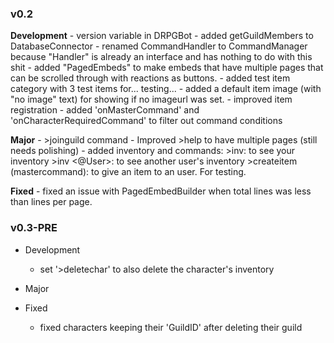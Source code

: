 ### v0.2
**Development**
	- version variable in DRPGBot
	- added getGuildMembers to DatabaseConnector
	- renamed CommandHandler to CommandManager because "Handler" is already an interface and has nothing to do with this shit
	- added "PagedEmbeds" to make embeds that have multiple pages that can be scrolled through with reactions as buttons.
	- added test item category with 3 test items for... testing...
	- added a default item image (with "no image" text) for showing if no imageurl was set.
	- improved item registration
	- added 'onMasterCommand' and 'onCharacterRequiredCommand' to filter out command conditions

**Major**
	- \>joinguild command
	- Improved >help to have multiple pages (still needs polishing)
	- added inventory and commands:
	\>inv: to see your inventory
	\>inv <@User>: to see another user's inventory
	\>createitem (mastercommand): to give an item to an user. For testing.

**Fixed**
	- fixed an issue with PagedEmbedBuilder when total lines was less than lines per page.

### v0.3-PRE

- Development
	- set '>deletechar' to also delete the character's inventory

- Major

- Fixed
	- fixed characters keeping their 'GuildID' after deleting their guild



